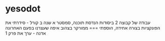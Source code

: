 # yesodot
עבודה של קבוצה 2 ביסודות הנדסת תוכנה, סמסטר א שנה ב
קורל - סידרתי את הפונקציות בצורה אחידה, הוספתי === ממורקר בצהוב איפה שעצרנו בפעם האחרונה
אדנה - ערך את פרק 1
